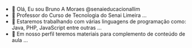 - 👋 Olá, Eu sou Bruno A Moraes @senaieducacionallim
- 👀 Professor do Curso de Tecnologia do Senai Limeira ...
- 🌱 Estaremos trabalhando com várias linguagens de programação como: Java, PHP, JavaScript entre outras ...
- 💞️ Em nosso perfil teremos materiais para complemento de conteúdo de aula ...



<!---
senaieducacionallim/senaieducacionallim is a ✨ special ✨ repository because its `README.md` (this file) appears on your GitHub profile.
You can click the Preview link to take a look at your changes.
--->
